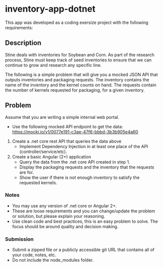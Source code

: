 # inventory-app-dotnet

This app was developed as a coding exersize project with the following requirements:

## Description
Stine deals with inventories for Soybean and Corn. As part of the research process, Stine must keep track of seed inventories to ensure that we can continue to grow and research any specific line.

The following is a simple problem that will give you a mocked JSON API that outputs inventories and packaging requests. The inventory contains the name of the inventory and the kernel counts on hand. The requests contain the number of kernels requested for packaging, for a given inventory.


## Problem
Assume that you are writing a simple internal web portal. 
* Use the following mocked API endpoint to get the data: https://mocki.io/v1/0077e191-c3ae-47f6-bbbd-3b3b905e4a60

1. Create a .net core rest API that queries the data above
   * Implement Dependency Injection in at least one place of the API (controller/service/etc).
2. Create a basic Angular (2+) application
    * Query the data from the .net core API created in step 1.
    * Display the packaging requests and the inventory that the requests are for.
    * Show the user if there is not enough inventory to satisfy the requested kernels.


### Notes
* You may use any version of .net core or Angular 2+.
* These are loose requirements and you can change/update the problem or solution, but please explain your reasoning.
* Use clean code and best practices, this is an easy problem to solve. The focus should be around quality and decision making.

### Submission
* Submit a zipped file or a publicly accessible git URL that contains all of your code, notes, etc.
* Do not include the node_modules folder.
